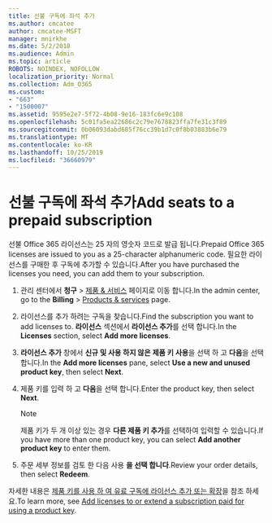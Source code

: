 ```yaml
---
title: 선불 구독에 좌석 추가
ms.author: cmcatee
author: cmcatee-MSFT
manager: mnirkhe
ms.date: 5/2/2018
ms.audience: Admin
ms.topic: article
ROBOTS: NOINDEX, NOFOLLOW
localization_priority: Normal
ms.collection: Adm_O365
ms.custom:
- "663"
- "1500007"
ms.assetid: 9595e2e7-5f72-4b08-9e16-183fc6e9c108
ms.openlocfilehash: 5c01fa5ea22686c2c79e7678823ffa7fe31c3f89
ms.sourcegitcommit: 0b06093dabd685f76cc39b1d7c0f8b03883b6e79
ms.translationtype: MT
ms.contentlocale: ko-KR
ms.lasthandoff: 10/25/2019
ms.locfileid: "36660979"
---
```

# <a name="add-seats-to-a-prepaid-subscription"></a><span data-ttu-id="dd10d-102">선불 구독에 좌석 추가</span><span class="sxs-lookup"><span data-stu-id="dd10d-102">Add seats to a prepaid subscription</span></span>

<span data-ttu-id="dd10d-103">선불 Office 365 라이선스는 25 자의 영숫자 코드로 발급 됩니다.</span><span class="sxs-lookup"><span data-stu-id="dd10d-103">Prepaid Office 365 licenses are issued to you as a 25-character alphanumeric code.</span></span> <span data-ttu-id="dd10d-104">필요한 라이선스를 구매한 후 구독에 추가할 수 있습니다.</span><span class="sxs-lookup"><span data-stu-id="dd10d-104">After you have purchased the licenses you need, you can add them to your subscription.</span></span> 

1. <span data-ttu-id="dd10d-105">관리 센터에서 **청구** > [제품 & 서비스](https://go.microsoft.com/fwlink/p/?linkid=842054) 페이지로 이동 합니다.</span><span class="sxs-lookup"><span data-stu-id="dd10d-105">In the admin center, go to the **Billing** > [Products & services](https://go.microsoft.com/fwlink/p/?linkid=842054) page.</span></span>

2. <span data-ttu-id="dd10d-106">라이선스를 추가 하려는 구독을 찾습니다.</span><span class="sxs-lookup"><span data-stu-id="dd10d-106">Find the subscription you want to add licenses to.</span></span> <span data-ttu-id="dd10d-107">**라이선스** 섹션에서 **라이선스 추가**를 선택 합니다.</span><span class="sxs-lookup"><span data-stu-id="dd10d-107">In the **Licenses** section, select **Add more licenses**.</span></span>

3. <span data-ttu-id="dd10d-108">**라이선스 추가** 창에서 **신규 및 사용 하지 않은 제품 키 사용**을 선택 하 고 **다음**을 선택 합니다.</span><span class="sxs-lookup"><span data-stu-id="dd10d-108">In the **Add more licenses** pane, select **Use a new and unused product key**, then select **Next**.</span></span>

4. <span data-ttu-id="dd10d-109">제품 키를 입력 하 고 **다음**을 선택 합니다.</span><span class="sxs-lookup"><span data-stu-id="dd10d-109">Enter the product key, then select **Next**.</span></span>

    > [!NOTE]
    > <span data-ttu-id="dd10d-110">제품 키가 두 개 이상 있는 경우 **다른 제품 키 추가**를 선택하여 입력할 수 있습니다.</span><span class="sxs-lookup"><span data-stu-id="dd10d-110">If you have more than one product key, you can select **Add another product key** to enter them.</span></span>

5. <span data-ttu-id="dd10d-111">주문 세부 정보를 검토 한 다음 사용 **을 선택 합니다**.</span><span class="sxs-lookup"><span data-stu-id="dd10d-111">Review your order details, then select **Redeem**.</span></span>

<span data-ttu-id="dd10d-112">자세한 내용은 [제품 키를 사용 하 여 유료 구독에 라이선스 추가 또는 확장](https://docs.microsoft.com/office365/admin/misc/add-licenses-using-product-key)을 참조 하세요.</span><span class="sxs-lookup"><span data-stu-id="dd10d-112">To learn more, see [Add licenses to or extend a subscription paid for using a product key](https://docs.microsoft.com/office365/admin/misc/add-licenses-using-product-key).</span></span>